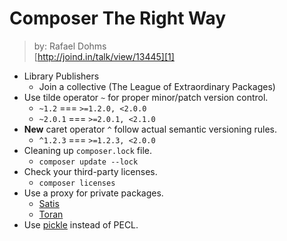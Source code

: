 # Composer The Right Way
> by: Rafael Dohms  
> [http://joind.in/talk/view/13445][1]

* Library Publishers
	* Join a collective (The League of Extraordinary Packages)
* Use tilde operator `~` for proper minor/patch version control.
	* `~1.2` === `>=1.2.0, <2.0.0`
	* `~2.0.1` === `>=2.0.1, <2.1.0`
* **New** caret operator `^` follow actual semantic versioning rules.
	* `^1.2.3` === `>=1.2.3, <2.0.0`
* Cleaning up `composer.lock` file.
	* `composer update --lock`
* Check your third-party licenses.
	* `composer licenses`
* Use a proxy for private packages.
	* [Satis][2]
	* [Toran][3]
* Use [pickle][4] instead of PECL.

[1]: http://joind.in/talk/view/13445
[2]: https://getcomposer.org/doc/articles/handling-private-packages-with-satis.md
[3]: http://toranproxy.com
[4]: https://github.com/FriendsOfPHP/pickle